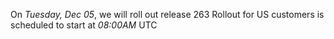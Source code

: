 On *Tuesday, Dec 05*, we will roll out release 263
Rollout for US customers is scheduled to start at *08:00AM* UTC
